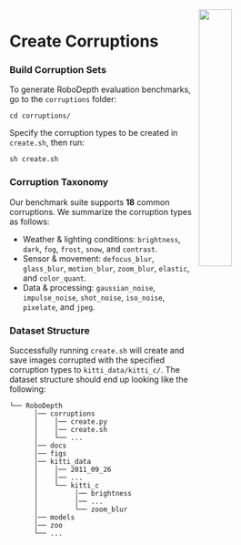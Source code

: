 <img src="../figs/logo2.png" align="right" width="34%">

# Create Corruptions

### Build Corruption Sets
To generate RoboDepth evaluation benchmarks, go to the `corruptions` folder:
```shell
cd corruptions/
```
Specify the corruption types to be created in `create.sh`, then run:
```shell
sh create.sh
```

### Corruption Taxonomy
Our benchmark suite supports **18** common corruptions. We summarize the corruption types as follows:
- Weather & lighting conditions: `brightness`, `dark`, `fog`, `frost`, `snow`, and `contrast`.
- Sensor & movement: `defocus_blur`, `glass_blur`, `motion_blur`, `zoom_blur`, `elastic`, and `color_quant`.
- Data & processing: `gaussian_noise`, `impulse_noise`, `shot_noise`, `iso_noise`, `pixelate`, and `jpeg`.


### Dataset Structure
Successfully running `create.sh` will create and save images corrupted with the specified corruption types to `kitti_data/kitti_c/`. The dataset structure should end up looking like the following:
```shell
└── RoboDepth 
      │── corruptions
      │    │── create.py
      │    │── create.sh
      │    └── ...
      │── docs
      │── figs
      │── kitti_data
      │    │── 2011_09_26
      │    │── ...
      │    └── kitti_c
      │         │── brightness
      │         │── ...
      │         └── zoom_blur
      │── models
      │── zoo
      └── ...
```
